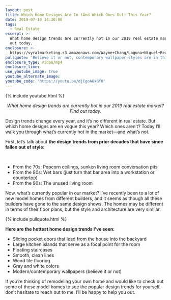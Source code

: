 ```yaml
---
layout: post
title: Which Home Designs Are In (And Which Ones Out) This Year?
date: 2019-07-19 14:30:00
tags:
  - Real Estate
excerpt: >-
  What home design trends are currently hot in our 2019 real estate market? Find
  out today.
enclosure: >-
  https://vyralmarketing.s3.amazonaws.com/Wayne+Chang/Laguna+Niguel+Real+Estate-+Design+Trends.mp4
pullquote: 'Believe it or not, contemporary wallpaper-styles are in this year.'
enclosure_type: video/mp4
enclosure_time:
use_youtube_image: true
youtube_alternate_image:
youtube_code: 'https://youtu.be/djCgoA6xGf0'
---
```


{% include youtube.html %}

<p style="text-align:center;"><em>What home design trends are currently hot in our 2019 real estate market? Find out today.</em></p>

Design trends change every year, and it’s no different in real estate. But which home designs are en vogue this year? Which ones aren’t? Today I’ll walk you through what’s currently hot in the market—and what’s not.

First, let’s talk about **the design trends from prior decades that have since fallen out of style:**

&nbsp;

* From the 70s: Popcorn ceilings, sunken living room conversation pits
* From the 80s: Wet bars (just turn that bar area into a workstation or countertop)
* From the 90s: The unused living room

Now, what’s currently popular in our market? I’ve recently been to a lot of new model homes from different builders, and it seems as though all these builders have gone to the same design shows. The homes may be different in terms of their floor plans, but the style and architecture are very similar.&nbsp;

{% include pullquote.html %}

**Here are the hottest home design trends I’ve seen:**

* Sliding pocket doors that lead from the house into the backyard
* Large kitchen islands that serve as a focal point for the room
* Floating staircases
* Smooth, clean lines
* Wood tile flooring
* Gray and white colors
* Modern/contemporary wallpapers (believe it or not)

If you’re thinking of remodeling your own home and would like to check out some of these model homes to see the popular design trends for yourself, don’t hesitate to reach out to me. I’ll be happy to help you out.<br>&nbsp;